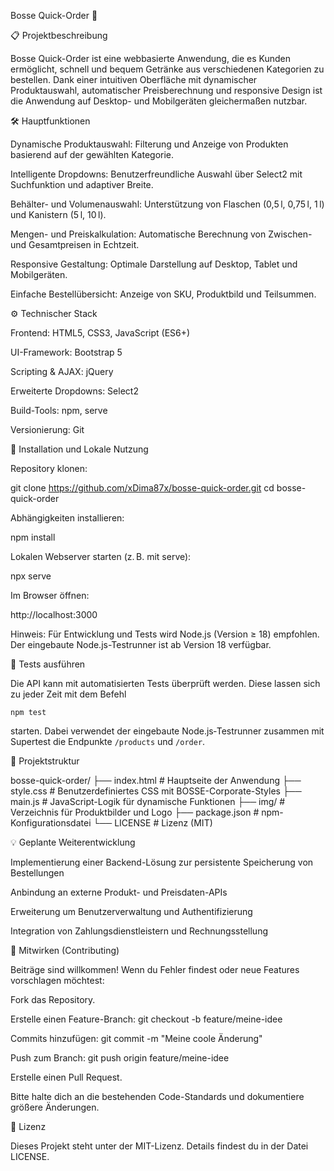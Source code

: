 Bosse Quick-Order 🚀



📋 Projektbeschreibung

Bosse Quick-Order ist eine webbasierte Anwendung, die es Kunden ermöglicht, schnell und bequem Getränke aus verschiedenen Kategorien zu bestellen. Dank einer intuitiven Oberfläche mit dynamischer Produktauswahl, automatischer Preisberechnung und responsive Design ist die Anwendung auf Desktop- und Mobilgeräten gleichermaßen nutzbar.

🛠️ Hauptfunktionen

Dynamische Produktauswahl: Filterung und Anzeige von Produkten basierend auf der gewählten Kategorie.

Intelligente Dropdowns: Benutzerfreundliche Auswahl über Select2 mit Suchfunktion und adaptiver Breite.

Behälter- und Volumenauswahl: Unterstützung von Flaschen (0,5 l, 0,75 l, 1 l) und Kanistern (5 l, 10 l).

Mengen- und Preiskalkulation: Automatische Berechnung von Zwischen- und Gesamtpreisen in Echtzeit.

Responsive Gestaltung: Optimale Darstellung auf Desktop, Tablet und Mobilgeräten.

Einfache Bestellübersicht: Anzeige von SKU, Produktbild und Teilsummen.

⚙️ Technischer Stack

Frontend: HTML5, CSS3, JavaScript (ES6+)

UI-Framework: Bootstrap 5

Scripting & AJAX: jQuery

Erweiterte Dropdowns: Select2

Build-Tools: npm, serve

Versionierung: Git

🚀 Installation und Lokale Nutzung

Repository klonen:

git clone https://github.com/xDima87x/bosse-quick-order.git
cd bosse-quick-order

Abhängigkeiten installieren:

npm install

Lokalen Webserver starten (z. B. mit serve):

npx serve

Im Browser öffnen:

http://localhost:3000

Hinweis: Für Entwicklung und Tests wird Node.js (Version ≥ 18) empfohlen. Der eingebaute Node.js-Testrunner ist ab Version 18 verfügbar.

🧪 Tests ausführen

Die API kann mit automatisierten Tests überprüft werden. Diese lassen sich
zu jeder Zeit mit dem Befehl

```
npm test
```

starten. Dabei verwendet der eingebaute Node.js‑Testrunner zusammen mit
Supertest die Endpunkte `/products` und `/order`.

📂 Projektstruktur

bosse-quick-order/
├── index.html         # Hauptseite der Anwendung
├── style.css          # Benutzerdefiniertes CSS mit BOSSE-Corporate-Styles
├── main.js            # JavaScript-Logik für dynamische Funktionen
├── img/               # Verzeichnis für Produktbilder und Logo
├── package.json       # npm-Konfigurationsdatei
└── LICENSE            # Lizenz (MIT)

💡 Geplante Weiterentwicklung

Implementierung einer Backend-Lösung zur persistente Speicherung von Bestellungen

Anbindung an externe Produkt- und Preisdaten-APIs

Erweiterung um Benutzerverwaltung und Authentifizierung

Integration von Zahlungsdienstleistern und Rechnungsstellung

🤝 Mitwirken (Contributing)

Beiträge sind willkommen! Wenn du Fehler findest oder neue Features vorschlagen möchtest:

Fork das Repository.

Erstelle einen Feature-Branch: git checkout -b feature/meine-idee

Commits hinzufügen: git commit -m "Meine coole Änderung"

Push zum Branch: git push origin feature/meine-idee

Erstelle einen Pull Request.

Bitte halte dich an die bestehenden Code-Standards und dokumentiere größere Änderungen.

📝 Lizenz

Dieses Projekt steht unter der MIT-Lizenz. Details findest du in der Datei LICENSE.
